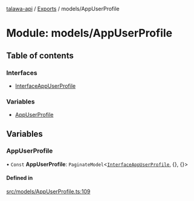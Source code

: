 [talawa-api](../README.md) / [Exports](../modules.md) / models/AppUserProfile

# Module: models/AppUserProfile

## Table of contents

### Interfaces

- [InterfaceAppUserProfile](../interfaces/models_AppUserProfile.InterfaceAppUserProfile.md)

### Variables

- [AppUserProfile](models_AppUserProfile.md#appuserprofile)

## Variables

### AppUserProfile

• `Const` **AppUserProfile**: `PaginateModel`\<[`InterfaceAppUserProfile`](../interfaces/models_AppUserProfile.InterfaceAppUserProfile.md), \{\}, \{\}\>

#### Defined in

[src/models/AppUserProfile.ts:109](https://github.com/PalisadoesFoundation/talawa-api/blob/708df7e/src/models/AppUserProfile.ts#L109)
